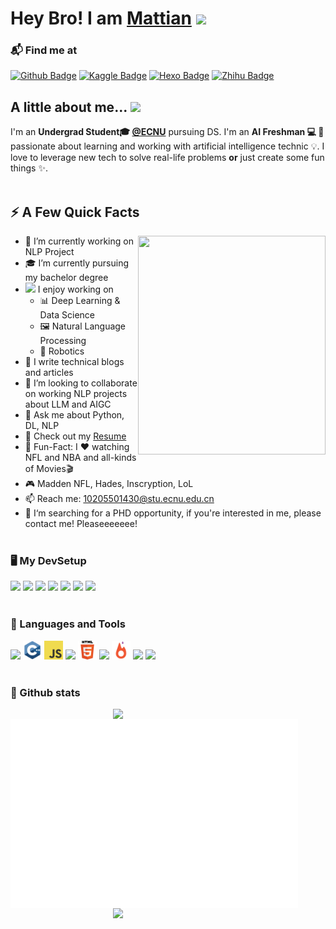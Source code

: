 <h1> Hey Bro! I am <a href="https://github.com/mattian7">Mattian</a> <img height="30px" src="https://emojis.slackmojis.com/emojis/images/1531849430/4246/blob-sunglasses.gif?1531849430"></h1>
</h1>

### 📬 Find me at
[![Github Badge](http://img.shields.io/badge/-Github-black?style=flat-square&logo=github&link=https://github.com/mattian7/)](https://github.com/mattian7/) 
[![Kaggle Badge](https://img.shields.io/badge/Kaggle-%23C51935?style=flat-square&logo=Kaggle&logoColor=white)](https://www.kaggle.com/matthewtian/)
[![Hexo Badge](https://img.shields.io/badge/-Blog-blueviolet?style=flat-square&logo=Hexo&logoColor=white)](https://mattian7.github.io/)
[![Zhihu Badge](https://img.shields.io/badge/-Zhihu-%2300B388?style=flat-square&logo=Zhihu&logoColor=white)](https://www.zhihu.com/people/feng-shan-gui-qi-16)


## A little about me...  <img src="https://media.giphy.com/media/VgCDAzcKvsR6OM0uWg/giphy.gif" width="50"> 
I'm an **Undergrad Student🎓 [@ECNU](https://www.ecnu.edu.cn)** pursuing DS. I'm an **AI Freshman 💻 🤗** passionate about learning and working with artificial intelligence technic 💡. I love to leverage new tech to solve real-life problems **or** just create some fun things ✨. <br/><br/>




## ⚡️ A Few Quick Facts
<img width="300" height="350" src="https://media.giphy.com/media/NbhiwA0C8THIv8KvG5/giphy.gif" align=right>

- 🔭 I’m currently working on NLP Project
- 🎓 I’m currently pursuing my bachelor degree 
- <img src="https://media.giphy.com/media/WUlplcMpOCEmTGBtBW/giphy.gif" width="30">  I enjoy working on
  - 📊 Deep Learning & Data Science
  - 🖼 Natural Language Processing
  - 🤖 Robotics
- 📝 I write technical blogs and articles
- 👯 I’m looking to collaborate on working NLP projects about LLM and AIGC
- 💬 Ask me about Python, DL, NLP
- 📙 Check out my [Resume](https://mattian7.github.io/about/)
- 🎉 Fun-Fact: I ❤️ watching NFL and NBA and all-kinds of Movies🎬
- 🎮 Madden NFL, Hades, Inscryption, LoL
- 📫 Reach me: 10205501430@stu.ecnu.edu.cn
- 🥰 I‘m searching for a PHD opportunity, if you're interested in me, please contact me! Pleaseeeeeee!
<br/><br/>

### 🖥️ My DevSetup
<img src="https://img.shields.io/badge/Legion-555555.svg?&style=flat-square&logo=Lenovo&logoColor=E2231A"> <img src="https://img.shields.io/badge/Windows-555555.svg?&style=flat-square&logo=windows&logoColor=0078D6"> <img src="https://img.shields.io/badge/Chrome-555555.svg?&style=flat-square&logo=google-chrome&logoColor=FABC0C"> <img src="https://img.shields.io/badge/VS Code-555555?style=flat-square&logo=visual-studio-code&logoColor=007ACC"> <img src="https://img.shields.io/badge/Terminal-555555.svg?&style=flat-square&logo=powershell&logoColor=white"> <img src="https://img.shields.io/badge/Jupyter-555555.svg?&style=flat-square&logo=jupyter&logoColor=F37626"> <img src="https://img.shields.io/badge/Spotify-555555.svg?&style=flat-square&logo=spotify&logoColor=1ED760"> <br/><br/>

### 🧰 Languages and Tools

<code><img height="30" src="https://avatars0.githubusercontent.com/u/1525981?s=200&v=4"></code>
<code><img height="30" src="https://raw.githubusercontent.com/github/explore/80688e429a7d4ef2fca1e82350fe8e3517d3494d/topics/cpp/cpp.png"></code>
<code><img height="30" src="https://raw.githubusercontent.com/github/explore/80688e429a7d4ef2fca1e82350fe8e3517d3494d/topics/javascript/javascript.png"></code>
<code><img height="30" src="https://avatars3.githubusercontent.com/u/9950313?s=200&v=4"></code>
<code><img height="30" src="https://raw.githubusercontent.com/github/explore/80688e429a7d4ef2fca1e82350fe8e3517d3494d/topics/html/html.png"></code>
<code><img height="30" src="https://avatars3.githubusercontent.com/u/18133?s=200&v=4"></code>
<code><img height="30" src="https://raw.githubusercontent.com/mattian7/figure/main/img/pytorch.png"></code>
<code><img height="30" src="https://avatars.githubusercontent.com/u/15658638"></code>
<code><img height="30" src="https://avatars2.githubusercontent.com/u/1728152?s=200&v=4"></code> <br/><br/>


### 🚀 Github stats

<img width="340px" src="https://github-readme-stats.vercel.app/api?username=mattian7&show_icons=true&hide_border=true&theme=react&bg_color=DEG,034260,C70606" align=right>

<img width="460px" src="https://raw.githubusercontent.com/mattian7/mattian7/main/github-metrics.svg" align=left>

<img width="340px" src="https://github-readme-stats.vercel.app/api/top-langs/?username=mattian7&layout=compact&hide_border=true&bg_color=DEG,340926,C14560&theme=nord" align=right>







